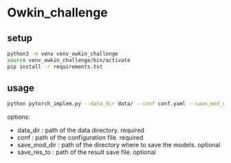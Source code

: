 # Owkin_challenge

## setup

```sh
python3 -m venv venv_owkin_challenge
source venv_owkin_challenge/bin/activate
pip install -r requirements.txt
```

## usage

```sh
python pytorch_implem.py --data_dir data/ --conf conf.yaml --save_mod_dir models/ --save_res_to results.p
```

options:
- data_dir : path of the data directory. required
- conf : path of the configuration file. required
- save_mod_dir : path of the directory where to save the models. optional
- save_res_to : path of the result save file. optional

